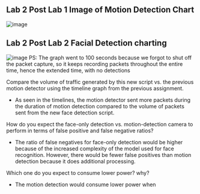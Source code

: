 ## Lab 2 Post Lab 1 Image of Motion Detection Chart
 ![image](https://github.com/jaiecodes/CS437_Post_Labs/assets/72780632/a507c707-9642-4521-a6f4-174646e4e178)


## Lab 2 Post Lab 2 Facial Detection charting
![image](https://github.com/jaiecodes/CS437_Post_Labs/assets/72780632/39db0ed9-ebf2-4c8e-9c78-540aada2a368)
PS: The graph went to 100 seconds because we forgot to shut off the packet capture, so it keeps recording packets throughout the entire time, hence the extended time, with no detections

Compare the volume of traffic generated by this new script vs. the previous motion detector using the timeline graph from the previous assignment.
* As seen in the timelines, the motion detector sent more packets during the duration of motion detection compared to the volume of packets sent from the new face detection script. 

How do you expect the face-only detection vs. motion-detection camera to perform in terms of false positive and false negative ratios?
* The ratio of false negatives for face-only detection would be higher because of the increased complexity of the model used for face recognition. However, there would be fewer false positives than motion detection because it does additional processing. 

Which one do you expect to consume lower power? why?
* The motion detection would consume lower power when 


